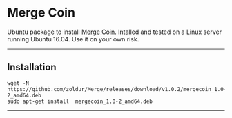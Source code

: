 # Merge Coin
Ubuntu package to install [Merge Coin](https://www.projectmerge.org/). 
Intalled and tested on a Linux server running Ubuntu 16.04. Use it on your own risk.
***

## Installation
```
wget -N https://github.com/zoldur/Merge/releases/download/v1.0.2/mergecoin_1.0-2_amd64.deb
sudo apt-get install  mergecoin_1.0-2_amd64.deb
```
***

